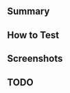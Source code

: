 ## Summary

<!-- Briefly summarize what this PR accomplishes or what issue (linked) it addresses -->

## How to Test

<!-- Describe the steps to test your added functionality -->

## Screenshots

<!-- Add screenshots if applicable -->

## TODO

<!--

- [ ] Step_1
- [ ] Step_2

-->
